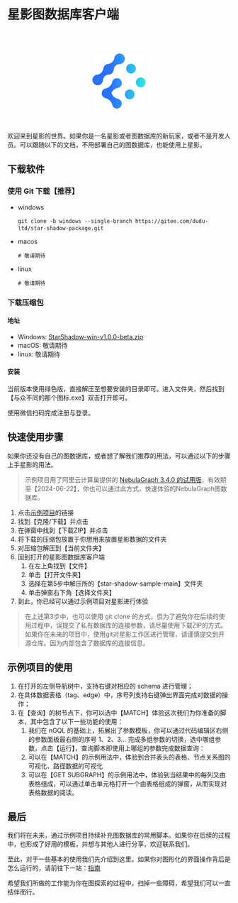# 星影图数据库客户端

<br/>
<br/>
<br/>
<center><img src="./logo.png"></img></center>
<br/>
<br/>

欢迎来到星影的世界。如果你是一名星影或者图数据库的新玩家，或者不是开发人员。可以跟随以下的文档，不用部署自己的图数据库，也能使用上星影。

## 下载软件

### 使用 Git 下载【推荐】

-  windows

    ```shell
    git clone -b windows --single-branch https://gitee.com/dudu-ltd/star-shadow-package.git
    ```
- macos
    ```shell
    # 敬请期待
    ```

- linux
    ```shell
    # 敬请期待
    ```


### 下载压缩包

#### 地址
- Windows: [StarShadow-win-v1.0.0-beta.zip](https://gitee.com/dudu-ltd/star-shadow-package/releases/download/v1.0.0-beta/StarShadow-win-v1.0.0-beta.zip)
- macOS: 敬请期待
- linux: 敬请期待

#### 安装
当前版本使用绿色版，直接解压至想要安装的目录即可。进入文件夹，然后找到【与众不同的那个图标.exe】双击打开即可。

使用微信扫码完成注册与登录。

## 快速使用步骤
如果你还没有自己的图数据库，或者想了解我们推荐的用法，可以通过以下的步骤上手星影的用法。

> 示例项目用了阿里云计算巢提供的 [NebulaGraph 3.4.0 的试用版](https://computenest.aliyun.com/market/service-39f4f251e9484369a778?spm=5176.29141018.J_PGjKnplUAs1kXQYVyQamo.9.7b625d102SpFHx)，有效期至【2024-06-22】，你也可以通过此方式，快速体验的NebulaGraph图数据库。

1. 点击[示例项目](https://gitee.com/dudu-ltd/star-shadow-sample)的链接
2. 找到【克隆/下载】并点击
3. 在弹窗中找到【下载ZIP】并点击
4. 将下载的压缩包放置于你想用来放置星影数据的文件夹
5. 对压缩包解压到【当前文件夹】
6. 回到打开的星影图数据库客户端
    1. 在左上角找到【文件】
    2. 单击【打开文件夹】
    3. 选择在第5步中解压所的【star-shadow-sample-main】文件夹
    4. 单击弹窗右下角【选择文件夹】
7. 到此，你已经可以通过示例项目对星影进行体验

> 在上述第3步中，也可以使用 git clone 的方式，但为了避免你在后续的使用过程中，误提交了私有数据库的连接参数，请尽量使用下载ZIP的方式。  
如果你在未来的项目中，使用git对星影工作区进行管理，请谨慎提交到开源仓库。因为内部包含了数据库的连接信息。

## 示例项目的使用

1. 在打开的左侧导航树中，支持右键对相应的 schema 进行管理；
2. 在具体数据表格（tag、edge）中，序号列支持右键弹出界面完成对数据的操作；
3. 在【查询】的树节点下，你可以选中【MATCH】体验这次我们为你准备的脚本，其中包含了以下一些功能的使用：
    1. 我们在 nGQL 的基础上，拓展出了参数模板，你可以通过代码编辑区右侧的参数面板最右侧的序号 1、2、3... 完成多组参数的切换，选中哪组参数，点击【运行】，查询脚本即使用上哪组的参数完成数据查询：
    2. 可以在【MATCH】的示例用法中，体验到合并表头的表格、节点关系图的可视化、路径数据的可视化
    3. 可以在【GET SUBGRAPH】的示例用法中，体验到当结果中的每列又由表格组成，可以通过单击单元格打开一个由表格组成的弹窗，从而实现对表格数据的阅读。


## 最后
我们将在未来，通过示例项目持续补充图数据库的常用脚本。如果你在后续的过程中，也形成了好用的模板，并想与其他人进行分享，欢迎联系我们。

至此，对于一些基本的使用我们先介绍到这里。如果你对图形化的界面操作背后是怎么运行的，请前往下一站：[指南](https://dudu.ltd/docs/zh/StarShadow/help.html)

希望我们所做的工作能为你在图探索的过程中，扫掉一些障碍，希望我们可以一直结伴而行。


